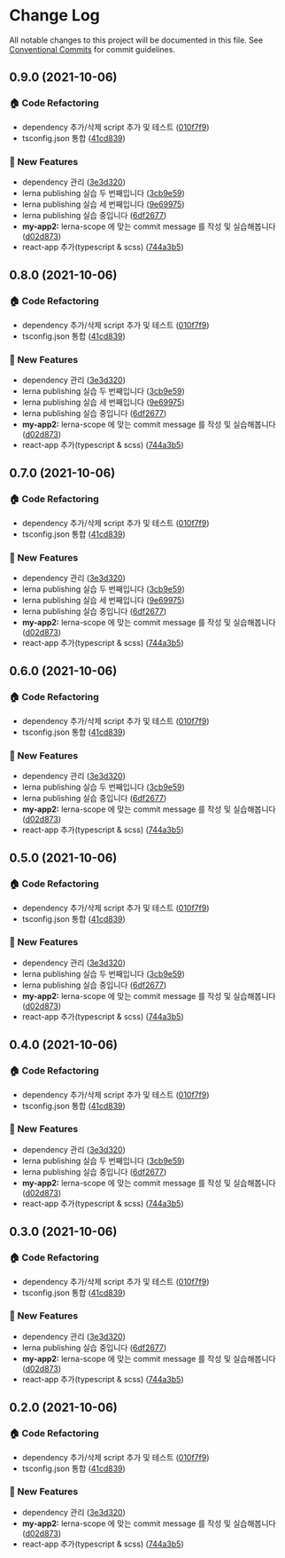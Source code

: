 # Change Log

All notable changes to this project will be documented in this file.
See [Conventional Commits](https://conventionalcommits.org) for commit guidelines.

## 0.9.0 (2021-10-06)


### :house: Code Refactoring

* dependency 추가/삭제 script 추가 및 테스트 ([010f7f9](https://github.com/ShineJaRam/monorepo-assignment/commit/010f7f94c3ed6760372a2f7386a3cac6d30b27c7))
* tsconfig.json 통합 ([41cd839](https://github.com/ShineJaRam/monorepo-assignment/commit/41cd83916cfb85ca7b080ea85d5c1451418799dd))


### :rocket: New Features

* dependency 관리 ([3e3d320](https://github.com/ShineJaRam/monorepo-assignment/commit/3e3d320bc42bbf88c82e3ad9aea3d074c71c95a7))
* lerna publishing 실습 두 번째입니다 ([3cb9e59](https://github.com/ShineJaRam/monorepo-assignment/commit/3cb9e5991cc9a6c7e9c5939d73b53045ee6a4ac1))
* lerna publishing 실습 세 번째입니다 ([9e69975](https://github.com/ShineJaRam/monorepo-assignment/commit/9e699759b975890a048f50a03e6d74703faaf45c))
* lerna publishing 실습 중입니다 ([6df2677](https://github.com/ShineJaRam/monorepo-assignment/commit/6df26772bde2caff1d47dc5bd3dc3cbb288cae9a))
* **my-app2:** lerna-scope 에 맞는 commit message 를 작성 및 실습해봅니다 ([d02d873](https://github.com/ShineJaRam/monorepo-assignment/commit/d02d873ea620dbda031674b956350fd9ff707380))
* react-app 추가(typescript & scss) ([744a3b5](https://github.com/ShineJaRam/monorepo-assignment/commit/744a3b58298b0af7a202377220b06816c13259fe))



## 0.8.0 (2021-10-06)


### :house: Code Refactoring

* dependency 추가/삭제 script 추가 및 테스트 ([010f7f9](https://github.com/ShineJaRam/monorepo-assignment/commit/010f7f94c3ed6760372a2f7386a3cac6d30b27c7))
* tsconfig.json 통합 ([41cd839](https://github.com/ShineJaRam/monorepo-assignment/commit/41cd83916cfb85ca7b080ea85d5c1451418799dd))


### :rocket: New Features

* dependency 관리 ([3e3d320](https://github.com/ShineJaRam/monorepo-assignment/commit/3e3d320bc42bbf88c82e3ad9aea3d074c71c95a7))
* lerna publishing 실습 두 번째입니다 ([3cb9e59](https://github.com/ShineJaRam/monorepo-assignment/commit/3cb9e5991cc9a6c7e9c5939d73b53045ee6a4ac1))
* lerna publishing 실습 세 번째입니다 ([9e69975](https://github.com/ShineJaRam/monorepo-assignment/commit/9e699759b975890a048f50a03e6d74703faaf45c))
* lerna publishing 실습 중입니다 ([6df2677](https://github.com/ShineJaRam/monorepo-assignment/commit/6df26772bde2caff1d47dc5bd3dc3cbb288cae9a))
* **my-app2:** lerna-scope 에 맞는 commit message 를 작성 및 실습해봅니다 ([d02d873](https://github.com/ShineJaRam/monorepo-assignment/commit/d02d873ea620dbda031674b956350fd9ff707380))
* react-app 추가(typescript & scss) ([744a3b5](https://github.com/ShineJaRam/monorepo-assignment/commit/744a3b58298b0af7a202377220b06816c13259fe))



## 0.7.0 (2021-10-06)


### :house: Code Refactoring

* dependency 추가/삭제 script 추가 및 테스트 ([010f7f9](https://github.com/ShineJaRam/monorepo-assignment/commit/010f7f94c3ed6760372a2f7386a3cac6d30b27c7))
* tsconfig.json 통합 ([41cd839](https://github.com/ShineJaRam/monorepo-assignment/commit/41cd83916cfb85ca7b080ea85d5c1451418799dd))


### :rocket: New Features

* dependency 관리 ([3e3d320](https://github.com/ShineJaRam/monorepo-assignment/commit/3e3d320bc42bbf88c82e3ad9aea3d074c71c95a7))
* lerna publishing 실습 두 번째입니다 ([3cb9e59](https://github.com/ShineJaRam/monorepo-assignment/commit/3cb9e5991cc9a6c7e9c5939d73b53045ee6a4ac1))
* lerna publishing 실습 세 번째입니다 ([9e69975](https://github.com/ShineJaRam/monorepo-assignment/commit/9e699759b975890a048f50a03e6d74703faaf45c))
* lerna publishing 실습 중입니다 ([6df2677](https://github.com/ShineJaRam/monorepo-assignment/commit/6df26772bde2caff1d47dc5bd3dc3cbb288cae9a))
* **my-app2:** lerna-scope 에 맞는 commit message 를 작성 및 실습해봅니다 ([d02d873](https://github.com/ShineJaRam/monorepo-assignment/commit/d02d873ea620dbda031674b956350fd9ff707380))
* react-app 추가(typescript & scss) ([744a3b5](https://github.com/ShineJaRam/monorepo-assignment/commit/744a3b58298b0af7a202377220b06816c13259fe))



## 0.6.0 (2021-10-06)


### :house: Code Refactoring

* dependency 추가/삭제 script 추가 및 테스트 ([010f7f9](https://github.com/ShineJaRam/monorepo-assignment/commit/010f7f94c3ed6760372a2f7386a3cac6d30b27c7))
* tsconfig.json 통합 ([41cd839](https://github.com/ShineJaRam/monorepo-assignment/commit/41cd83916cfb85ca7b080ea85d5c1451418799dd))


### :rocket: New Features

* dependency 관리 ([3e3d320](https://github.com/ShineJaRam/monorepo-assignment/commit/3e3d320bc42bbf88c82e3ad9aea3d074c71c95a7))
* lerna publishing 실습 두 번째입니다 ([3cb9e59](https://github.com/ShineJaRam/monorepo-assignment/commit/3cb9e5991cc9a6c7e9c5939d73b53045ee6a4ac1))
* lerna publishing 실습 중입니다 ([6df2677](https://github.com/ShineJaRam/monorepo-assignment/commit/6df26772bde2caff1d47dc5bd3dc3cbb288cae9a))
* **my-app2:** lerna-scope 에 맞는 commit message 를 작성 및 실습해봅니다 ([d02d873](https://github.com/ShineJaRam/monorepo-assignment/commit/d02d873ea620dbda031674b956350fd9ff707380))
* react-app 추가(typescript & scss) ([744a3b5](https://github.com/ShineJaRam/monorepo-assignment/commit/744a3b58298b0af7a202377220b06816c13259fe))



## 0.5.0 (2021-10-06)


### :house: Code Refactoring

* dependency 추가/삭제 script 추가 및 테스트 ([010f7f9](https://github.com/ShineJaRam/monorepo-assignment/commit/010f7f94c3ed6760372a2f7386a3cac6d30b27c7))
* tsconfig.json 통합 ([41cd839](https://github.com/ShineJaRam/monorepo-assignment/commit/41cd83916cfb85ca7b080ea85d5c1451418799dd))


### :rocket: New Features

* dependency 관리 ([3e3d320](https://github.com/ShineJaRam/monorepo-assignment/commit/3e3d320bc42bbf88c82e3ad9aea3d074c71c95a7))
* lerna publishing 실습 두 번째입니다 ([3cb9e59](https://github.com/ShineJaRam/monorepo-assignment/commit/3cb9e5991cc9a6c7e9c5939d73b53045ee6a4ac1))
* lerna publishing 실습 중입니다 ([6df2677](https://github.com/ShineJaRam/monorepo-assignment/commit/6df26772bde2caff1d47dc5bd3dc3cbb288cae9a))
* **my-app2:** lerna-scope 에 맞는 commit message 를 작성 및 실습해봅니다 ([d02d873](https://github.com/ShineJaRam/monorepo-assignment/commit/d02d873ea620dbda031674b956350fd9ff707380))
* react-app 추가(typescript & scss) ([744a3b5](https://github.com/ShineJaRam/monorepo-assignment/commit/744a3b58298b0af7a202377220b06816c13259fe))



## 0.4.0 (2021-10-06)


### :house: Code Refactoring

* dependency 추가/삭제 script 추가 및 테스트 ([010f7f9](https://github.com/ShineJaRam/monorepo-assignment/commit/010f7f94c3ed6760372a2f7386a3cac6d30b27c7))
* tsconfig.json 통합 ([41cd839](https://github.com/ShineJaRam/monorepo-assignment/commit/41cd83916cfb85ca7b080ea85d5c1451418799dd))


### :rocket: New Features

* dependency 관리 ([3e3d320](https://github.com/ShineJaRam/monorepo-assignment/commit/3e3d320bc42bbf88c82e3ad9aea3d074c71c95a7))
* lerna publishing 실습 두 번째입니다 ([3cb9e59](https://github.com/ShineJaRam/monorepo-assignment/commit/3cb9e5991cc9a6c7e9c5939d73b53045ee6a4ac1))
* lerna publishing 실습 중입니다 ([6df2677](https://github.com/ShineJaRam/monorepo-assignment/commit/6df26772bde2caff1d47dc5bd3dc3cbb288cae9a))
* **my-app2:** lerna-scope 에 맞는 commit message 를 작성 및 실습해봅니다 ([d02d873](https://github.com/ShineJaRam/monorepo-assignment/commit/d02d873ea620dbda031674b956350fd9ff707380))
* react-app 추가(typescript & scss) ([744a3b5](https://github.com/ShineJaRam/monorepo-assignment/commit/744a3b58298b0af7a202377220b06816c13259fe))



## 0.3.0 (2021-10-06)


### :house: Code Refactoring

* dependency 추가/삭제 script 추가 및 테스트 ([010f7f9](https://github.com/ShineJaRam/monorepo-assignment/commit/010f7f94c3ed6760372a2f7386a3cac6d30b27c7))
* tsconfig.json 통합 ([41cd839](https://github.com/ShineJaRam/monorepo-assignment/commit/41cd83916cfb85ca7b080ea85d5c1451418799dd))


### :rocket: New Features

* dependency 관리 ([3e3d320](https://github.com/ShineJaRam/monorepo-assignment/commit/3e3d320bc42bbf88c82e3ad9aea3d074c71c95a7))
* lerna publishing 실습 중입니다 ([6df2677](https://github.com/ShineJaRam/monorepo-assignment/commit/6df26772bde2caff1d47dc5bd3dc3cbb288cae9a))
* **my-app2:** lerna-scope 에 맞는 commit message 를 작성 및 실습해봅니다 ([d02d873](https://github.com/ShineJaRam/monorepo-assignment/commit/d02d873ea620dbda031674b956350fd9ff707380))
* react-app 추가(typescript & scss) ([744a3b5](https://github.com/ShineJaRam/monorepo-assignment/commit/744a3b58298b0af7a202377220b06816c13259fe))



## 0.2.0 (2021-10-06)


### :house: Code Refactoring

* dependency 추가/삭제 script 추가 및 테스트 ([010f7f9](https://github.com/ShineJaRam/monorepo-assignment/commit/010f7f94c3ed6760372a2f7386a3cac6d30b27c7))
* tsconfig.json 통합 ([41cd839](https://github.com/ShineJaRam/monorepo-assignment/commit/41cd83916cfb85ca7b080ea85d5c1451418799dd))


### :rocket: New Features

* dependency 관리 ([3e3d320](https://github.com/ShineJaRam/monorepo-assignment/commit/3e3d320bc42bbf88c82e3ad9aea3d074c71c95a7))
* **my-app2:** lerna-scope 에 맞는 commit message 를 작성 및 실습해봅니다 ([d02d873](https://github.com/ShineJaRam/monorepo-assignment/commit/d02d873ea620dbda031674b956350fd9ff707380))
* react-app 추가(typescript & scss) ([744a3b5](https://github.com/ShineJaRam/monorepo-assignment/commit/744a3b58298b0af7a202377220b06816c13259fe))
